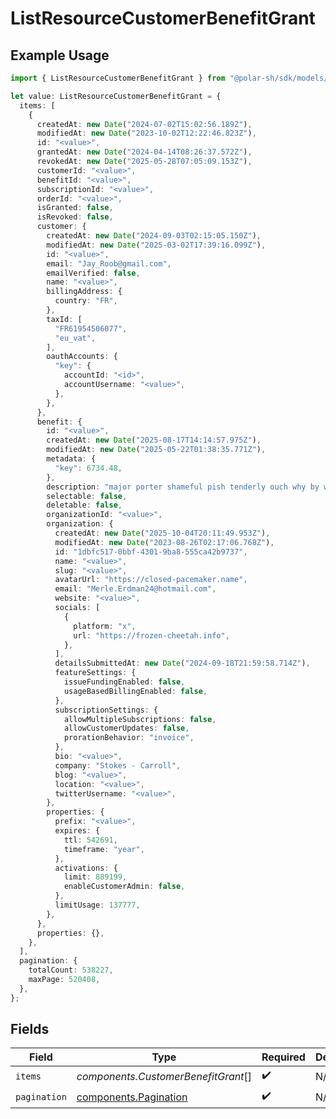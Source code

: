 # ListResourceCustomerBenefitGrant

## Example Usage

```typescript
import { ListResourceCustomerBenefitGrant } from "@polar-sh/sdk/models/components/listresourcecustomerbenefitgrant.js";

let value: ListResourceCustomerBenefitGrant = {
  items: [
    {
      createdAt: new Date("2024-07-02T15:02:56.189Z"),
      modifiedAt: new Date("2023-10-02T12:22:46.823Z"),
      id: "<value>",
      grantedAt: new Date("2024-04-14T08:26:37.572Z"),
      revokedAt: new Date("2025-05-28T07:05:09.153Z"),
      customerId: "<value>",
      benefitId: "<value>",
      subscriptionId: "<value>",
      orderId: "<value>",
      isGranted: false,
      isRevoked: false,
      customer: {
        createdAt: new Date("2024-09-03T02:15:05.150Z"),
        modifiedAt: new Date("2025-03-02T17:39:16.099Z"),
        id: "<value>",
        email: "Jay_Roob@gmail.com",
        emailVerified: false,
        name: "<value>",
        billingAddress: {
          country: "FR",
        },
        taxId: [
          "FR61954506077",
          "eu_vat",
        ],
        oauthAccounts: {
          "key": {
            accountId: "<id>",
            accountUsername: "<value>",
          },
        },
      },
      benefit: {
        id: "<value>",
        createdAt: new Date("2025-08-17T14:14:57.975Z"),
        modifiedAt: new Date("2025-05-22T01:38:35.771Z"),
        metadata: {
          "key": 6734.48,
        },
        description: "major porter shameful pish tenderly ouch why by whether",
        selectable: false,
        deletable: false,
        organizationId: "<value>",
        organization: {
          createdAt: new Date("2025-10-04T20:11:49.953Z"),
          modifiedAt: new Date("2023-08-26T02:17:06.768Z"),
          id: "1dbfc517-0bbf-4301-9ba8-555ca42b9737",
          name: "<value>",
          slug: "<value>",
          avatarUrl: "https://closed-pacemaker.name",
          email: "Merle.Erdman24@hotmail.com",
          website: "<value>",
          socials: [
            {
              platform: "x",
              url: "https://frozen-cheetah.info",
            },
          ],
          detailsSubmittedAt: new Date("2024-09-18T21:59:58.714Z"),
          featureSettings: {
            issueFundingEnabled: false,
            usageBasedBillingEnabled: false,
          },
          subscriptionSettings: {
            allowMultipleSubscriptions: false,
            allowCustomerUpdates: false,
            prorationBehavior: "invoice",
          },
          bio: "<value>",
          company: "Stokes - Carroll",
          blog: "<value>",
          location: "<value>",
          twitterUsername: "<value>",
        },
        properties: {
          prefix: "<value>",
          expires: {
            ttl: 542691,
            timeframe: "year",
          },
          activations: {
            limit: 889199,
            enableCustomerAdmin: false,
          },
          limitUsage: 137777,
        },
      },
      properties: {},
    },
  ],
  pagination: {
    totalCount: 538227,
    maxPage: 520408,
  },
};
```

## Fields

| Field                                                          | Type                                                           | Required                                                       | Description                                                    |
| -------------------------------------------------------------- | -------------------------------------------------------------- | -------------------------------------------------------------- | -------------------------------------------------------------- |
| `items`                                                        | *components.CustomerBenefitGrant*[]                            | :heavy_check_mark:                                             | N/A                                                            |
| `pagination`                                                   | [components.Pagination](../../models/components/pagination.md) | :heavy_check_mark:                                             | N/A                                                            |